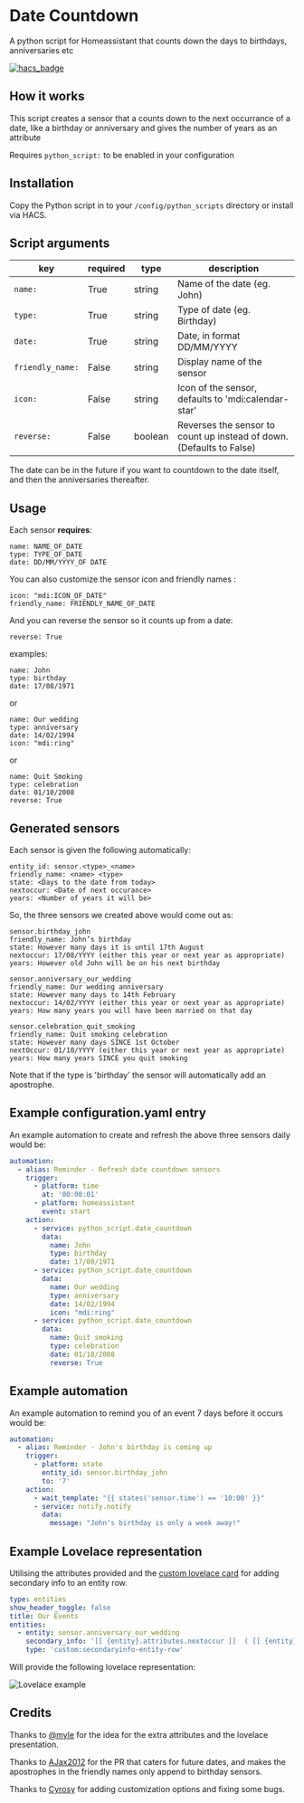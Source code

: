 # Date Countdown
A python script for Homeassistant that counts down the days to birthdays, anniversaries etc

[![hacs_badge](https://img.shields.io/badge/HACS-Default-orange.svg?style=for-the-badge)](https://github.com/custom-components/hacs)

## How it works
This script creates a sensor that a counts down to the next occurrance of a date, like a birthday or anniversary and gives the number of years as an attribute

Requires `python_script:` to be enabled in your configuration

## Installation
Copy the Python script in to your `/config/python_scripts` directory or install via HACS.

## Script arguments
key | required | type | description
-- | -- | -- | --
`name:` | True | string | Name of the date (eg. John)
`type:` | True | string | Type of date (eg. Birthday)
`date:` | True | string | Date, in format DD/MM/YYYY
`friendly_name:` | False | string | Display name of the sensor
`icon:` | False | string | Icon of the sensor, defaults to 'mdi:calendar-star'
`reverse:` | False | boolean | Reverses the sensor to count up instead of down.  (Defaults to False)

The date can be in the future if you want to countdown to the date itself, and then the anniversaries thereafter.

## Usage
Each sensor **requires**:

```
name: NAME_OF_DATE
type: TYPE_OF_DATE
date: DD/MM/YYYY_OF DATE
```

You can also customize the sensor icon and friendly names :

```
icon: "mdi:ICON_OF_DATE"
friendly_name: FRIENDLY_NAME_OF_DATE
```

And you can reverse the sensor so it counts up from a date:

```
reverse: True
```

examples:

```
name: John
type: birthday
date: 17/08/1971
```

or

```
name: Our wedding
type: anniversary
date: 14/02/1994
icon: "mdi:ring"
```

or

```
name: Quit Smoking
type: celebration
date: 01/10/2008
reverse: True
```

## Generated sensors
Each sensor is given the following automatically:

```
entity_id: sensor.<type>_<name>
friendly_name: <name> <type>
state: <Days to the date from today>
nextoccur: <Date of next occurance>
years: <Number of years it will be>
```

So, the three sensors we created above would come out as:

```
sensor.birthday_john
friendly_name: John’s birthday
state: However many days it is until 17th August
nextoccur: 17/08/YYYY (either this year or next year as appropriate)
years: However old John will be on his next birthday

sensor.anniversary_our_wedding
friendly_name: Our wedding anniversary
state: However many days to 14th February
nextoccur: 14/02/YYYY (either this year or next year as appropriate)
years: How many years you will have been married on that day

sensor.celebration_quit_smoking
friendly_name: Quit smoking celebration
state: However many days SINCE 1st October
nextOccur: 01/10/YYYY (either this year or next year as appropriate)
years: How many years SINCE you quit smoking
```

Note that if the type is 'birthday' the sensor will automatically add an apostrophe.

## Example configuration.yaml entry
An example automation to create and refresh the above three sensors daily would be:

```yaml
automation:
  - alias: Reminder - Refresh date countdown sensors
    trigger:
      - platform: time
        at: '00:00:01'
      - platform: homeassistant
        event: start
    action:
      - service: python_script.date_countdown
        data:
          name: John
          type: birthday
          date: 17/08/1971
      - service: python_script.date_countdown
        data:
          name: Our wedding
          type: anniversary
          date: 14/02/1994
          icon: "mdi:ring"
      - service: python_script.date_countdown
        data:
          name: Quit smoking
          type: celebration
          date: 01/10/2008
          reverse: True
```

## Example automation
An example automation to remind you of an event 7 days before it occurs would be:

```yaml
automation:
  - alias: Reminder - John's birthday is coming up
    trigger:
      - platform: state
        entity_id: sensor.birthday_john
        to: '7'
    action:
      - wait_template: "{{ states('sensor.time') == '10:00' }}"
      - service: notify.notify
        data:
          message: "John's birthday is only a week away!"
```

## Example Lovelace representation
Utilising the attributes provided and the [custom lovelace card](https://github.com/custom-cards/secondaryinfo-entity-row) for adding secondary info to an entity row. 

```yaml
type: entities
show_header_toggle: false
title: Our Events
entities:
  - entity: sensor.anniversary_our_wedding
    secondary_info: '[[ {entity}.attributes.nextoccur ]]  ( [[ {entity}.attributes.years ]] Years )'
    type: 'custom:secondaryinfo-entity-row'
```

Will provide the following lovelace representation:

![Lovelace example](https://community-home-assistant-assets.s3.dualstack.us-west-2.amazonaws.com/original/3X/b/a/ba44600d7f41b1525a3c835d11bcc3bd59815b23.png)

## Credits
Thanks to [@myle](https://community.home-assistant.io/u/myle/summary) for the idea for the extra attributes and the lovelace presentation.

Thanks to [AJax2012](https://github.com/AJax2012) for the PR that caters for future dates, and makes the apostrophes in the friendly names only append to birthday sensors.

Thanks to [Cyrosy](https://github.com/cyrosy) for adding customization options and fixing some bugs. 
